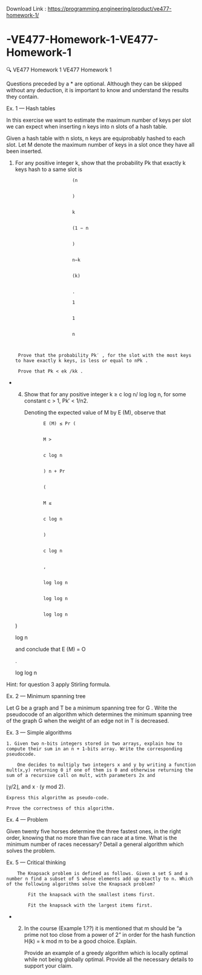Download Link : https://programming.engineering/product/ve477-homework-1/

# -VE477-Homework-1-VE477-Homework-1
 🔍 VE477 Homework 1 VE477 Homework 1

Questions preceded by a * are optional. Although they can be skipped without any deduction, it is important to know and understand the results they contain.

Ex. 1 — Hash tables

In this exercise we want to estimate the maximum number of keys per slot we can expect when inserting n keys into n slots of a hash table.

Given a hash table with n slots, n keys are equiprobably hashed to each slot. Let M denote the maximum number of keys in a slot once they have all been inserted.

1. For any positive integer k, show that the probability Pk that exactly k keys hash to a same slot is

                            (n
                            	

                            )
                            	

                            k
                            	

                            (1 − n
                            	

                            )
                            	

                            n−k
                            	

                            (k)
                            	

                            .

                            1
                            		

                            1
                            		

                            n
                            	
                            									

        Prove that the probability Pk′ , for the slot with the most keys to have exactly k keys, is less or equal to nPk .

        Prove that Pk < ek /kk .

* 4. Show that for any positive integer k ≥ c log n/ log log n, for some constant c > 1, Pk′ < 1/n2.

        Denoting the expected value of M by E (M), observe that

                E (M) ≤ Pr (
                	

                M >
                	

                c log n
                	

                ) n + Pr
                	

                (
                	

                M ≤
                	

                c log n
                	

                )
                	

                c log n
                	

                ,
                		

                log log n
                	

                log log n
                	

                log log n

    )

    	

    log n

    and conclude that E (M) = O
    		

    .

    log log n

Hint: for question 3 apply Stirling formula.

Ex. 2 — Minimum spanning tree

Let G be a graph and T be a minimum spanning tree for G . Write the pseudocode of an algorithm which determines the minimum spanning tree of the graph G when the weight of an edge not in T is decreased.

Ex. 3 — Simple algorithms

    1. Given two n-bits integers stored in two arrays, explain how to compute their sum in an n + 1-bits array. Write the corresponding pseudocode.

        One decides to multiply two integers x and y by writing a function mult(x,y) returning 0 if one of them is 0 and otherwise returning the sum of a recursive call on mult, with parameters 2x and

⌊y/2⌋, and x · (y mod 2).

    Express this algorithm as pseudo-code.

    Prove the correctness of this algorithm.

Ex. 4 — Problem

Given twenty five horses determine the three fastest ones, in the right order, knowing that no more than five can race at a time. What is the minimum number of races necessary? Detail a general algorithm which solves the problem.

Ex. 5 — Critical thinking

        The Knapsack problem is defined as follows. Given a set S and a number n find a subset of S whose elements add up exactly to n. Which of the following algorithms solve the Knapsack problem?

            Fit the knapsack with the smallest items first.

            Fit the knapsack with the largest items first.

* 2. In the course (Example 1.??) it is mentioned that m should be “a prime not too close from a power of 2” in order for the hash function H(k) = k mod m to be a good choice. Explain.

        Provide an example of a greedy algorithm which is locally optimal while not being globally optimal. Provide all the necessary details to support your claim.
